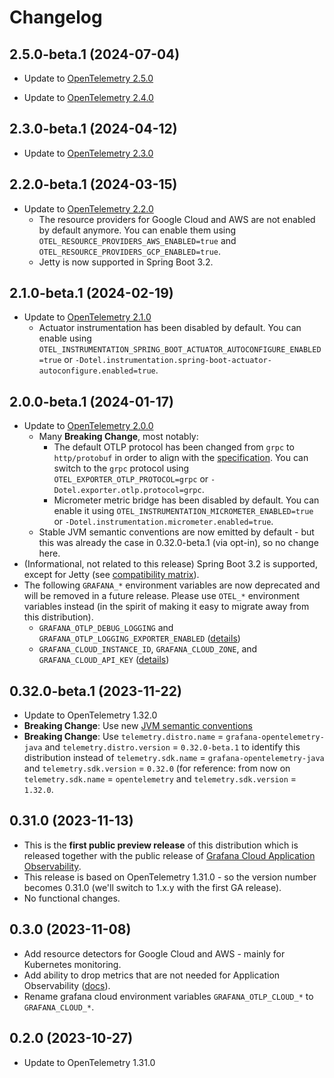 # Changelog
                             
## 2.5.0-beta.1 (2024-07-04)
                           
- Update to [OpenTelemetry 2.5.0](https://github.com/open-telemetry/opentelemetry-java-instrumentation/blob/main/CHANGELOG.md#version-250-2024-06-17)

- Update to [OpenTelemetry 2.4.0](https://github.com/open-telemetry/opentelemetry-java-instrumentation/blob/main/CHANGELOG.md#version-240-2024-05-18)

## 2.3.0-beta.1 (2024-04-12)

- Update to [OpenTelemetry 2.3.0](https://github.com/open-telemetry/opentelemetry-java-instrumentation/blob/main/CHANGELOG.md#version-230-2024-04-12)

## 2.2.0-beta.1 (2024-03-15)

- Update to [OpenTelemetry 2.2.0](https://github.com/open-telemetry/opentelemetry-java-instrumentation/blob/main/CHANGELOG.md#version-220-2024-03-14)
  - The resource providers for Google Cloud and AWS are not enabled by default anymore.
    You can enable them using `OTEL_RESOURCE_PROVIDERS_AWS_ENABLED=true` and `OTEL_RESOURCE_PROVIDERS_GCP_ENABLED=true`.
  - Jetty is now supported in Spring Boot 3.2.

## 2.1.0-beta.1 (2024-02-19)

- Update to [OpenTelemetry 2.1.0](https://github.com/open-telemetry/opentelemetry-java-instrumentation/blob/main/CHANGELOG.md#version-210-2024-02-15)
  - Actuator instrumentation has been disabled by default. You can enable using
    `OTEL_INSTRUMENTATION_SPRING_BOOT_ACTUATOR_AUTOCONFIGURE_ENABLED=true` or
    `-Dotel.instrumentation.spring-boot-actuator-autoconfigure.enabled=true`.

## 2.0.0-beta.1 (2024-01-17)

- Update to [OpenTelemetry 2.0.0](https://github.com/open-telemetry/opentelemetry-java-instrumentation/blob/main/CHANGELOG.md#version-200-2024-01-12)
  - Many **Breaking Change**, most notably:
    - The default OTLP protocol has been changed from `grpc` to `http/protobuf` in order to align with
        the [specification](https://github.com/open-telemetry/opentelemetry-specification/blob/v1.28.0/specification/protocol/exporter.md#specify-protocol).
        You can switch to the `grpc` protocol using `OTEL_EXPORTER_OTLP_PROTOCOL=grpc`
        or `-Dotel.exporter.otlp.protocol=grpc`.
    - Micrometer metric bridge has been disabled by default. You can enable it using
        `OTEL_INSTRUMENTATION_MICROMETER_ENABLED=true`
        or `-Dotel.instrumentation.micrometer.enabled=true`.
  - Stable JVM semantic conventions are now emitted by default - but this was already the case in 0.32.0-beta.1
     (via opt-in), so no change here.
- (Informational, not related to this release) Spring Boot 3.2 is supported, except for Jetty
  (see [compatibility matrix](README.md#compatibility)).
- The following `GRAFANA_*` environment variables are now deprecated and will be removed in a future release.
  Please use `OTEL_*` environment variables instead
  (in the spirit of making it easy to migrate away from this distribution).
  - `GRAFANA_OTLP_DEBUG_LOGGING` and `GRAFANA_OTLP_LOGGING_EXPORTER_ENABLED`
      ([details](README.md#enable-otlp-debug-logging))
  - `GRAFANA_CLOUD_INSTANCE_ID`, `GRAFANA_CLOUD_ZONE`, and `GRAFANA_CLOUD_API_KEY`
      ([details](README.md#grafana-cloud-otlp-gateway))

## 0.32.0-beta.1 (2023-11-22)

- Update to OpenTelemetry 1.32.0
- **Breaking Change**: Use new [JVM semantic conventions](https://opentelemetry.io/docs/specs/semconv/runtime/jvm-metrics/)
- **Breaking Change**: Use `telemetry.distro.name` = `grafana-opentelemetry-java`
  and `telemetry.distro.version` = `0.32.0-beta.1` to identify this distribution instead of
  `telemetry.sdk.name` = `grafana-opentelemetry-java` and `telemetry.sdk.version` = `0.32.0`
  (for reference: from now on `telemetry.sdk.name` = `opentelemetry` and `telemetry.sdk.version` = `1.32.0`.

## 0.31.0 (2023-11-13)

- This is the **first public preview release** of this distribution which is released together with the
  public release of
  [Grafana Cloud Application Observability](https://grafana.com/docs/grafana-cloud/monitor-applications/application-observability/).
- This release is based on OpenTelemetry 1.31.0 - so the version number becomes 0.31.0
  (we'll switch to 1.x.y with the first GA release).
- No functional changes.

## 0.3.0 (2023-11-08)

- Add resource detectors for Google Cloud and AWS - mainly for Kubernetes monitoring.
- Add ability to drop metrics that are not needed for Application Observability ([docs](README.md#data-saver)).
- Rename grafana cloud environment variables `GRAFANA_OTLP_CLOUD_*` to `GRAFANA_CLOUD_*`.

## 0.2.0 (2023-10-27)

- Update to OpenTelemetry 1.31.0
